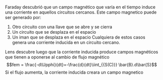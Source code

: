 Faraday descubrió que un campo magnético que varía en el tiempo induce una corriente en aquellos circuitos cercanos. Este campo magnetico puede ser generado por:
1) Otro circuito con una llave que se abre y se cierra  
2) Un circuito que se desplaza en el espacio
3) Un iman que se desplaza en el espacio
Cualquiera de estos casos genera una corriente inducida en un circuito cercano.

Lens descubre luego que la corriente inducida produce campos magnéticos que tienen a oponerse al cambio de flujo magnético
$$fem = \frac{-d\Upphi}{dt}=-\frac{d}{dt}\iint_{{S(C)}} \bar{B}.d\bar{S}$$
Si el flujo aumenta, la corriente inducida creara un campo magnetico 

